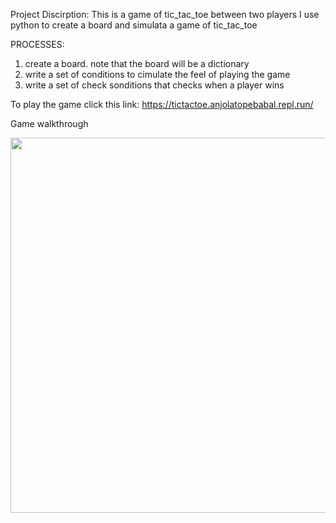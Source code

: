 
Project Discirption:
This is a game of tic_tac_toe between two players 
I use python to create a board and simulata a game of tic_tac_toe



PROCESSES:
1. create a board. note that the board will be a dictionary
2. write a set of conditions to cimulate the feel of playing the game 
3. write a set of check sonditions that checks when a player wins 

To play the game click this link: https://tictactoe.anjolatopebabal.repl.run/

Game walkthrough 

<img src="https://i.imgur.com/FOX8niV.gif" width="900" height="600" />  
